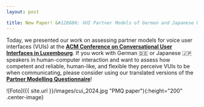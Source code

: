 ```yaml
---
layout: post

title: New Paper! &#128680; VUI Partner Models of German and Japanese Users
---
```


Today, we presented our work on assessing partner models for voice user interfaces (VUIs) at the <a href="https://cui.acm.org/2024/" target="_blank" rel="noopener"><strong>ACM Conference
on Conversational User Interfaces in Luxembourg</strong></a>. If you work with German &#127465;&#127466; or Japanese &#127471;&#127477; speakers in human-computer interaction and want to assess how competent and reliable, human-like, and flexible they perceive VUIs to be when communicating, please consider using our translated versions of the <a href="https://dl.acm.org/doi/10.1145/3640794.3665537" target="_blank" rel="noopener"><strong>Partner Modelling Questionnaire</strong></a>!  

![Foto]({{ site.url }}/images/cui_2024.jpg "PMQ paper"){:height="200" .center-image}
